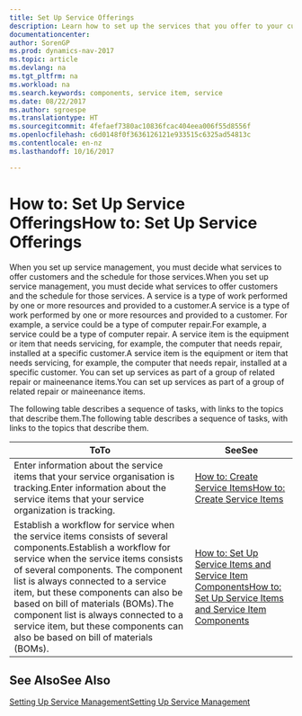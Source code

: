 ```yaml
---
title: Set Up Service Offerings
description: Learn how to set up the services that you offer to your customers.
documentationcenter: 
author: SorenGP
ms.prod: dynamics-nav-2017
ms.topic: article
ms.devlang: na
ms.tgt_pltfrm: na
ms.workload: na
ms.search.keywords: components, service item, service
ms.date: 08/22/2017
ms.author: sgroespe
ms.translationtype: HT
ms.sourcegitcommit: 4fefaef7380ac10836fcac404eea006f55d8556f
ms.openlocfilehash: c6d0148f0f3636126121e933515c6325ad54813c
ms.contentlocale: en-nz
ms.lasthandoff: 10/16/2017

---
```


# <a name="how-to-set-up-service-offerings"></a><span data-ttu-id="03a1f-103">How to: Set Up Service Offerings</span><span class="sxs-lookup"><span data-stu-id="03a1f-103">How to: Set Up Service Offerings</span></span>
<span data-ttu-id="03a1f-104">When you set up service management, you must decide what services to offer customers and the schedule for those services.</span><span class="sxs-lookup"><span data-stu-id="03a1f-104">When you set up service management, you must decide what services to offer customers and the schedule for those services.</span></span> <span data-ttu-id="03a1f-105">A service is a type of work performed by one or more resources and provided to a customer.</span><span class="sxs-lookup"><span data-stu-id="03a1f-105">A service is a type of work performed by one or more resources and provided to a customer.</span></span> <span data-ttu-id="03a1f-106">For example, a service could be a type of computer repair.</span><span class="sxs-lookup"><span data-stu-id="03a1f-106">For example, a service could be a type of computer repair.</span></span> <span data-ttu-id="03a1f-107">A service item is the equipment or item that needs servicing, for example, the computer that needs repair, installed at a specific customer.</span><span class="sxs-lookup"><span data-stu-id="03a1f-107">A service item is the equipment or item that needs servicing, for example, the computer that needs repair, installed at a specific customer.</span></span> <span data-ttu-id="03a1f-108">You can set up services as part of a group of related repair or maineenance items.</span><span class="sxs-lookup"><span data-stu-id="03a1f-108">You can set up services as part of a group of related repair or maineenance items.</span></span>  
  
<span data-ttu-id="03a1f-109">The following table describes a sequence of tasks, with links to the topics that describe them.</span><span class="sxs-lookup"><span data-stu-id="03a1f-109">The following table describes a sequence of tasks, with links to the topics that describe them.</span></span>  
  
|<span data-ttu-id="03a1f-110">**To**</span><span class="sxs-lookup"><span data-stu-id="03a1f-110">**To**</span></span>|<span data-ttu-id="03a1f-111">**See**</span><span class="sxs-lookup"><span data-stu-id="03a1f-111">**See**</span></span>|  
|------------|-------------|  
|<span data-ttu-id="03a1f-112">Enter information about the service items that your service organisation is tracking.</span><span class="sxs-lookup"><span data-stu-id="03a1f-112">Enter information about the service items that your service organization is tracking.</span></span>|[<span data-ttu-id="03a1f-113">How to: Create Service Items</span><span class="sxs-lookup"><span data-stu-id="03a1f-113">How to: Create Service Items</span></span>](service-how-to-create-service-items.md)|  
|<span data-ttu-id="03a1f-114">Establish a workflow for service when the service items consists of several components.</span><span class="sxs-lookup"><span data-stu-id="03a1f-114">Establish a workflow for service when the service items consists of several components.</span></span> <span data-ttu-id="03a1f-115">The component list is always connected to a service item, but these components can also be based on bill of materials (BOMs).</span><span class="sxs-lookup"><span data-stu-id="03a1f-115">The component list is always connected to a service item, but these components can also be based on bill of materials (BOMs).</span></span>|[<span data-ttu-id="03a1f-116">How to: Set Up Service Items and Service Item Components</span><span class="sxs-lookup"><span data-stu-id="03a1f-116">How to: Set Up Service Items and Service Item Components</span></span>](service-how-setup-service-items.md)|  
  
## <a name="see-also"></a><span data-ttu-id="03a1f-117">See Also</span><span class="sxs-lookup"><span data-stu-id="03a1f-117">See Also</span></span>  
[<span data-ttu-id="03a1f-118">Setting Up Service Management</span><span class="sxs-lookup"><span data-stu-id="03a1f-118">Setting Up Service Management</span></span>](service-setup-service.md)   
